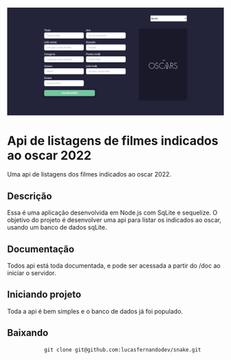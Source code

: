 ![Oscar movies api](./docs/print.png)
# Api de listagens de filmes indicados ao oscar 2022

Uma api de listagens dos filmes indicados ao oscar 2022.

## Descrição

  Essa é uma aplicação desenvolvida em Node.js com SqLite e sequelize. O objetivo do
  projeto é desenvolver uma api para listar os indicados ao oscar, usando um banco de dados sqLite.

## Documentação

  Todos api está toda documentada, e pode ser acessada a partir do /doc ao iniciar o servidor.

## Iniciando projeto

  Toda a api é bem simples e o banco de dados já foi populado.

  ## Baixando

                git clone git@github.com:lucasfernandodev/snake.git